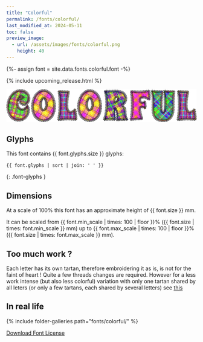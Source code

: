 ```yaml
---
title: "Colorful"
permalink: /fonts/colorful/
last_modified_at: 2024-05-11
toc: false
preview_image:
  - url: /assets/images/fonts/colorful.png
    height: 40
---
```

{%- assign font = site.data.fonts.colorful.font -%}

{% include upcoming_release.html %} 

![colorful](/assets/images/fonts/colorful.png)

## Glyphs

This font contains  {{ font.glyphs.size }} glyphs:

```
{{ font.glyphs | sort | join: ' ' }}
```
{: .font-glyphs }

## Dimensions

At a scale of 100% this font has an approximate height of {{ font.size }} mm. 

It can be scaled from {{ font.min_scale | times: 100 | floor }}% ({{ font.size | times: font.min_scale }} mm)
up to {{ font.max_scale | times: 100 | floor }}% ({{ font.size | times: font.max_scale }} mm).

## Too much work ?
Each letter has its own tartan, therefore embroidering it as is, is not for the faint of heart ! Quite a few threads changes are required. However for a less work intense (but also less colorful) variation with only one tartan shared by all leters (or only a few tartans, each shared by several letters) see [this](https://inkstitch.org//fr/tutorials/make_tartan_font_easier/) 



## In real life

{% include folder-galleries path="fonts/colorful/" %}



[Download Font License](https://github.com/inkstitch/inkstitch/tree/main/fonts/colorful/LICENSE)
